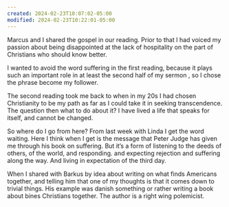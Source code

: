 ```yaml
---
created: 2024-02-23T10:07:02-05:00
modified: 2024-02-23T10:22:01-05:00
---
```


Marcus and I shared the gospel in our reading. Prior to that I had voiced my passion about being disappointed at the lack of hospitality on the part of Christians who should know better.

I wanted to avoid the word suffering in the first reading, because it plays such an important role in at least the second half of my sermon , so I chose the phrase become my follower.

The second reading took me back to when in my 20s I had chosen Christianity to be my path as far as I could take it in seeking transcendence. The question then what to do about it? I have lived a life that speaks for itself, and cannot be changed.

So where do I go from here? From last week with Linda I get the word waiting. Here I think when I get is the message that Peter Judge has given me through his book on suffering. But it’s a form of listening to the deeds of others, of the world, and responding. and expecting rejection and suffering along the way. And living in expectation of the third day.

When I shared with Barkus by idea about writing on what finds Americans together, and telling him that one of my thoughts is that it comes down to trivial things. His example was danish something or rather writing a book about bines Christians together. The author is a right wing polemicist.
